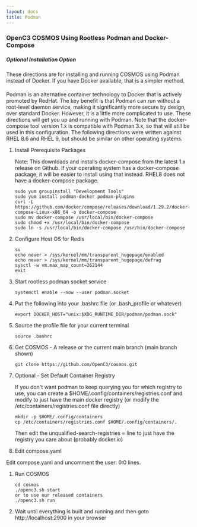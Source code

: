 ```yaml
---
layout: docs
title: Podman
---
```


### OpenC3 COSMOS Using Rootless Podman and Docker-Compose

<div class="note info">
  <h5>Optional Installation Option</h5>
  <p style="margin-bottom:20px;">These directions are for installing and running COSMOS using Podman instead of Docker. If you have Docker available, that is a simpler method.</p>
</div>

Podman is an alternative container technology to Docker that is actively promoted by RedHat. The key benefit is that Podman can run without a root-level daemon service, making it significantly more secure by design, over standard Docker. However, it is a little more complicated to use. These directions will get you up and running with Podman. Note that the docker-compose tool version 1.x is compatible with Podman 3.x, so that will still be used in this configuration. The following directions were written against RHEL 8.6 and RHEL 9, but should be similar on other operating systems.

1. Install Prerequisite Packages

   Note: This downloads and installs docker-compose from the latest 1.x release on Github. If your operating system has a docker-compose package, it will be easier to install using that instead. RHEL8 does not have a docker-compose package.

   ```
   sudo yum groupinstall "Development Tools"
   sudo yum install podman-docker podman-plugins
   curl -L https://github.com/docker/compose/releases/download/1.29.2/docker-compose-Linux-x86_64 -o docker-compose
   sudo mv docker-compose /usr/local/bin/docker-compose
   sudo chmod +x /usr/local/bin/docker-compose
   sudo ln -s /usr/local/bin/docker-compose /usr/bin/docker-compose
   ```

1. Configure Host OS for Redis

   ```
   su
   echo never > /sys/kernel/mm/transparent_hugepage/enabled
   echo never > /sys/kernel/mm/transparent_hugepage/defrag
   sysctl -w vm.max_map_count=262144
   exit
   ```

1. Start rootless podman socket service

   ```
   systemctl enable --now --user podman.socket
   ```

1. Put the following into your .bashrc file (or .bash_profile or whatever)

   ```
   export DOCKER_HOST="unix:$XDG_RUNTIME_DIR/podman/podman.sock"
   ```

1. Source the profile file for your current terminal

   ```
   source .bashrc
   ```

1. Get COSMOS - A release or the current main branch (main branch shown)

   ```
   git clone https://github.com/OpenC3/cosmos.git
   ```

1. Optional - Set Default Container Registry

   If you don't want podman to keep querying you for which registry to use, you can create a $HOME/.config/containers/registries.conf and modify to just have the main docker registry (or modify the /etc/containers/registries.conf file directly)

   ```
   mkdir -p $HOME/.config/containers
   cp /etc/containers/registries.conf $HOME/.config/containers/.
   ```

   Then edit the unqualified-search-registries = line to just have the registry you care about (probably docker.io)

1. Edit compose.yaml

Edit compose.yaml and uncomment the user: 0:0 lines.

1. Run COSMOS

   ```
   cd cosmos
   ./openc3.sh start
   or to use our released containers
   ./openc3.sh run
   ```

1. Wait until everything is built and running and then goto http://localhost:2900 in your browser
